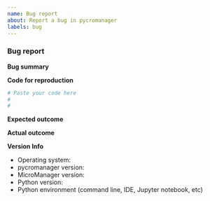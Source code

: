 ```yaml
---
name: Bug report
about: Report a bug in pycromanager
labels: bug
---
```



### Bug report

<!--To help us understand and resolve your issue, please fill out the form to the best of your ability.-->
<!--feel free to delete the sections that do not apply.-->

<!--Before submitting a bug report, make sure you have 
    1) installed the latest version of pycromanager (pip install pycromanager --upgrade) 
    2) are using the latest nightly build of micro-manager
    -->


**Bug summary**

<!--A succint description of the bug-->

**Code for reproduction**

<!--A minimum code snippet required to reproduce the bug.
    If possible, this should be reproducible using the micro-manager demo configuration-->

```python
# Paste your code here
#
#
```

**Expected outcome**

<!--A description of the expected outcome from the code snippet-->

**Actual outcome**

<!--The output produced by the above code, which may be a screenshot, console output, etc.-->


**Version Info**
<!--Please specify your platform and versions of the relevant libraries you are using:-->
  * Operating system:
  * pycromanager version: 
  * MicroManager version:
  * Python version:
  * Python environment (command line, IDE, Jupyter notebook, etc)

